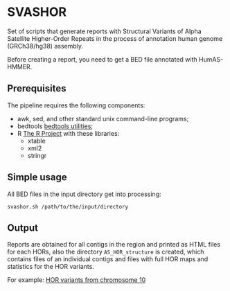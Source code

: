 # SVASHOR
Set of scripts that generate reports with Structural Variants of Alpha Satellite
Higher-Order Repeats in the process of annotation human genome (GRCh38/hg38) assembly.

Before creating a report, you need to get a BED file annotated with HumAS-HMMER.

## Prerequisites
The pipeline requires the following components:
* awk, sed, and other standard unix command-line programs;
* bedtools [bedtools utilities](http://bedtools.readthedocs.io);
* R [The R Project](https://www.r-project.org/) with these libraries:
    * xtable
    * xml2
    * stringr

## Simple usage
All BED files in the input directory get into processing:
```
svashor.sh /path/to/the/input/directory
```

## Output
Reports are obtained for all contigs in the region and printed as HTML files for
each HORs, also the directory `AS_HOR_structure` is created, which contains files
of an individual contigs and files with full HOR maps and statistics for the HOR
variants.

For example:
[HOR variants from chromosome 10](example/S1C10H1L.html)
